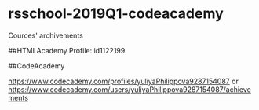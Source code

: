 # rsschool-2019Q1-codeacademy
Cources' archivements 

##HTMLAcademy 
Profile: id1122199

##CodeAcademy 

https://www.codecademy.com/profiles/yuliyaPhilippova9287154087 
or 
https://www.codecademy.com/users/yuliyaPhilippova9287154087/achievements 
